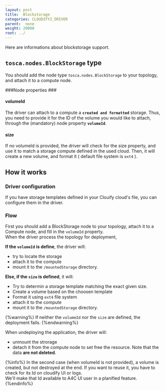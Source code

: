```yaml
---
layout: post
title:  Blockstorage
categories: CLOUDIFY2_DRIVER
parent:  none
weight: 20000
root: ../
---
```


Here are informations about blockstorage support.
  
## `tosca.nodes.BlockStorage` type ##
You should add the node type `tosca.nodes.BlockStorage` to your topology, and attach it to a compute node.

###Node properties ###

#### volumeId ####
The driver can attach to a compute a **`created and formatted`** storage. Thus, you need to provide it for the ID of the volume you would like to attach, through the (mandatory) node property **`volumeId`**.

#### size ####
If no volumeId is provided, the driver will check for the size property, and use it to match a storage compute defined in the used cloud. Then, it will create a new volume, and format it ( default file system is `ext4` ).

## How it works ##

### Driver configuration ###
If you have storage templates defined in your Clouify cloud's file, you can configure them in the driver.

### Flow ###
First you should add a BlockStorage node to your topology, attach it to a Compute node, and fill in the `volumeId` property.  
When the driver process the topology for deployment, 

**If the `volumeId` is define**, the driver will:

- try to locate the storage
- attach it to the compute
- mount it to the `/mountedStorage` directory. 

**Else, if the `size` is defined**, it will: 

- Try to determin a storage template matching the exact given size.
- Create a volume based on the choosen template
- Format it using `ext4` file system
- attach it to the compute
- mount it to the `/mountedStorage` directory. 

{%warning%}
If neither the `volumeId` nor the `size` are defined, the deployment fails.
{%endwarning%} 

When undeploying the application, the driver will:

- unmount the strorage
- detach it from the compute node to set free the resource. Note that the data **are not deleted**.

{%info%}
In the second case (when volumeId is not provided), a volume is created, but not destroyed at the end. If you want to reuse it, you have to check for its Id on cloudify UI or logs.  
We'll make that Id available to A4C UI user in a planified feature. 
{%endinfo%}